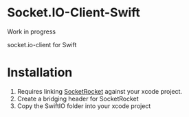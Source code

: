 Socket.IO-Client-Swift
======================

Work in progress

socket.io-client for Swift

Installation
============
1. Requires linking [SocketRocket](https://github.com/square/SocketRocket) against your xcode project.
2. Create a bridging header for SocketRocket
2. Copy the SwiftIO folder into your xcode project
